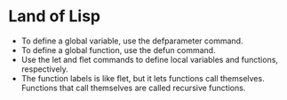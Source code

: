 # Land of Lisp


- To define a global variable, use the defparameter command.
- To define a global function, use the defun command.
- Use the let and flet commands to define local variables and functions, respectively.
- The function labels is like flet, but it lets functions call themselves. Functions that call themselves are called recursive functions.